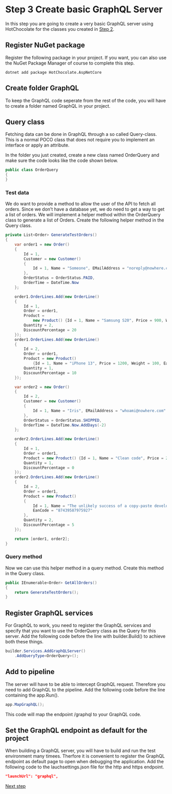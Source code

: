 # Step 3 Create basic GraphQL Server
In this step you are going to create a very basic GraphQL server using HotChocolate for the classes you created in [Step 2](Step2.md).

## Register NuGet package

Register the following package in your project. If you want, you can also use the NuGet Package Manager of course to complete this step.

```shell
dotnet add package HotChocolate.AspNetCore
```

## Create folder GraphQL
To keep the GraphQL code seperate from the rest of the code, you will have to create a folder named GraphQL in your project.

## Query class
Fetching data can be done in GraphQL through a so called Query-class. This is a normal POCO class that does not require you to implement an interface or apply an attribute.

In the folder you just created, create a new class named OrderQuery and make sure the code looks like the code shown below.

```csharp
public class OrderQuery
{
}
```

### Test data
We do want to provide a method to allow the user of the API to fetch all orders. Since we don’t have a database yet, we do need to get a way to get a list of orders. We will implement a helper method within the OrderQuery class to generate a list of Orders. Create the following helper method in the Query class.

```csharp
private List<Order> GenerateTestOrders()
{
    var order1 = new Order()
    {
        Id = 1,
        Customer = new Customer()
        {
            Id = 1, Name = "Someone", EMailAddress = "noreply@nowhere.com"
        },
        OrderStatus = OrderStatus.PAID,
        OrderTime = DateTime.Now
    };

    order1.OrderLines.Add(new OrderLine()
    {
        Id = 1,
        Order = order1,
        Product =
            new Product() {Id = 1, Name = "Samsung S20", Price = 900, Weight = 100, EanCode = "4985791347598"},
        Quantity = 2,
        DiscountPercentage = 20
    });
    order1.OrderLines.Add(new OrderLine()
    {
        Id = 2,
        Order = order1,
        Product = new Product()
            {Id = 1, Name = "iPhone 13", Price = 1200, Weight = 100, EanCode = "498430958307598"},
        Quantity = 1,
        DiscountPercentage = 10
    });

    var order2 = new Order()
    {
        Id = 2,
        Customer = new Customer()
        {
            Id = 1, Name = "Iris", EMailAddress = "whoami@nowhere.com"
        },
        OrderStatus = OrderStatus.SHIPPED,
        OrderTime = DateTime.Now.AddDays(-2)
    };

    order2.OrderLines.Add(new OrderLine()
    {
        Id = 1,
        Order = order1,
        Product = new Product() {Id = 1, Name = "Clean code", Price = 20, Weight = 200, EanCode = "94359324590380"},
        Quantity = 1,
        DiscountPercentage = 0
    });
    order2.OrderLines.Add(new OrderLine()
    {
        Id = 2,
        Order = order1,
        Product = new Product()
        {
            Id = 1, Name = "The unlikely success of a copy-paste developer", Price = 30, Weight = 150,
            EanCode = "87439587975927"
        },
        Quantity = 2,
        DiscountPercentage = 5
    });

    return [order1, order2];
}
```
### Query method
Now we can use this helper method in a query method. Create this method in the Query class.

```csharp
public IEnumerable<Order> GetAllOrders()
{
    return GenerateTestOrders();
}
```

## Register GraphQL services
For GraphQL to work, you need to register the GraphQL services and specify that you want to use the OrderQuery class as the Query for this server. Add the following code before the line with builder.Build() to achieve both these things.

```csharp
builder.Services.AddGraphQLServer()
    .AddQueryType<OrderQuery>();
```

## Add to pipeline
The server will have to be able to intercept GraphQL request. Therefore you need to add GraphQL to the pipeline. Add the following code before the line containing the app.Run().

```csharp
app.MapGraphQL();
```

This code will map the endpoint /graphql to your GraphQL code.

## Set the GraphQL endpoint as default for the project

When building a GraphQL server, you will have to build and run the test environment many timees. Therfore it is convenient to register the GraphQL endpoint as default page to open when debugging the application. Add the following code to the lauchsettings.json file for the http and https endpoint.

```json
"launchUrl": "graphql",
```


[Next step](./Step4.md)


